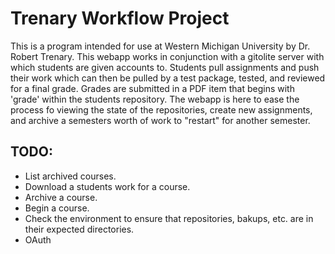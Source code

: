# Trenary Workflow Project

This is a program intended for use at Western Michigan University by Dr. Robert Trenary. This webapp works in conjunction with a gitolite server with which students are given accounts to. 
Students pull assignments and push their work which can then be pulled by a test package, tested, and reviewed for a final grade. Grades are submitted in a PDF item that begins with 'grade' within the students repository. 
The webapp is here to ease the process fo viewing the state of the repositories, create new assignments, and archive a semesters worth of work to "restart" for another semester.


## TODO:
* List archived courses.
* Download a students work for a course.
* Archive a course.
* Begin a course.
* Check the environment to ensure that repositories, bakups, etc. are in their expected directories.
* OAuth

